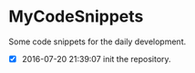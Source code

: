 # MyCodeSnippets

Some code snippets for the daily development.

- [x] 2016-07-20 21:39:07 init the repository.